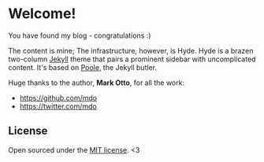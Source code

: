# Welcome!

You have found my blog - congratulations :)

The content is mine; The infrastructure, however, is Hyde. Hyde is a brazen two-column [Jekyll](http://jekyllrb.com) theme that pairs a prominent sidebar with uncomplicated content. It's based on [Poole](http://getpoole.com), the Jekyll butler.

Huge thanks to the author, **Mark Otto**, for all the work:
- <https://github.com/mdo>
- <https://twitter.com/mdo>

## License

Open sourced under the [MIT license](LICENSE.md).
<3
